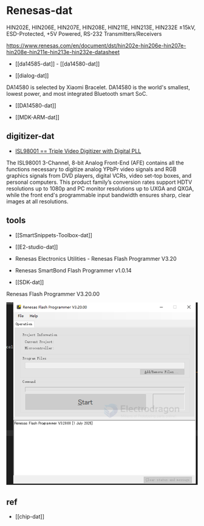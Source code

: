 
# Renesas-dat

HIN202E, HIN206E, HIN207E, HIN208E, HIN211E, HIN213E, HIN232E
±15kV, ESD-Protected, +5V Powered, RS-232 Transmitters/Receivers

https://www.renesas.com/en/document/dst/hin202e-hin206e-hin207e-hin208e-hin211e-hin213e-hin232e-datasheet


- [[da14585-dat]] - [[da14580-dat]]

- [[dialog-dat]]


DA14580 is selected by Xiaomi Bracelet. DA14580 is the world's smallest, lowest power, and most integrated Bluetooth smart SoC.

- [[DA14580-dat]]



- [[MDK-ARM-dat]]


## digitizer-dat

- [ISL98001 == Triple Video Digitizer with Digital PLL](https://www.renesas.com/en/document/dst/isl98001-datasheet?srsltid=AfmBOorcxnZOdJ4UY-C2hDSI7Bo7-zJHZQ8r79fzwhDIWpt-yjGB9aKx)

The ISL98001 3-Channel, 8-bit Analog Front-End (AFE) contains all the functions necessary to digitize analog YPbPr video signals and RGB graphics signals from DVD players, digital VCRs, video set-top boxes, and personal computers. This product family’s conversion rates support HDTV resolutions up to 1080p and PC monitor resolutions up to UXGA and QXGA, while the front end's programmable input bandwidth ensures sharp, clear images at all resolutions.


## tools 

- [[SmartSnippets-Toolbox-dat]] 
- [[E2-studio-dat]]
- Renesas Electronics Utilities - Renesas Flash Programmer V3.20
- Renesas SmartBond Flash Programmer v1.0.14

- [[SDK-dat]]

Renesas Flash Programmer V3.20.00

![](2025-09-23-20-48-48.png)




## ref 

- [[chip-dat]]
